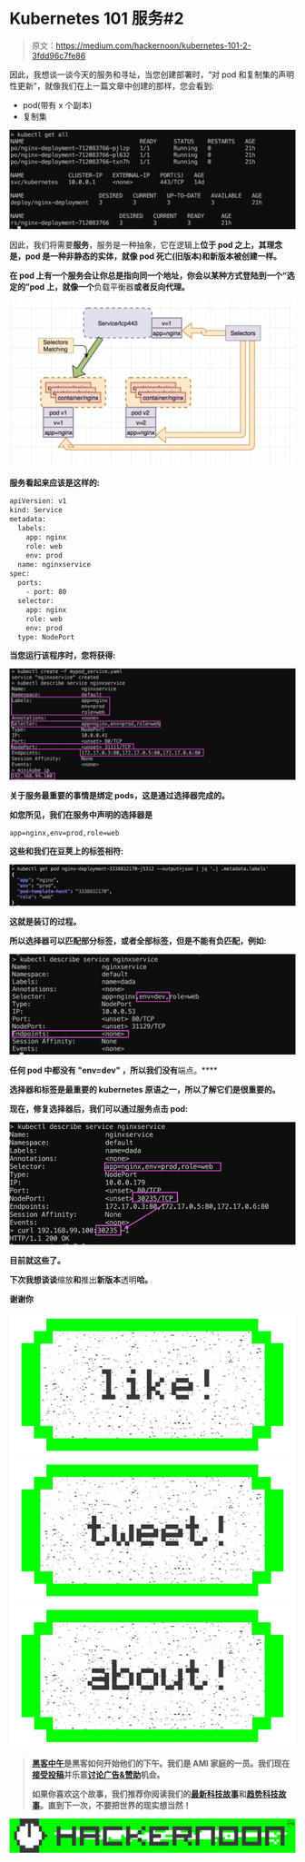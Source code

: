 # Kubernetes 101 服务#2

> 原文：<https://medium.com/hackernoon/kubernetes-101-2-3fdd96c7fe86>

因此，我想谈一谈今天的服务和寻址，当您创建部署时，“对 pod 和复制集的声明性更新”，就像我们在上一篇文章中创建的那样，您会看到:

*   pod(带有 x 个副本)
*   复制集

![](img/78f313d470f587c15bd3fc9aa75263fa.png)

因此，我们将需要**服务**，服务是一种抽象，它在逻辑上**位于 pod 之上，其理念是，pod 是一种非静态的实体，就像 pod 死亡(旧版本)和新版本被创建一样。**

**在 pod 上有一个服务会让你总是指向同一个地址，你会以某种方式登陆到一个“选定的”pod 上，就像一个**负载平衡器**或者反向代理。**

**![](img/df296a6a32107a3e7c5d9af7878bd2f0.png)**

**服务看起来应该是这样的:**

```
apiVersion: v1
kind: Service
metadata:
  labels:
    app: nginx
    role: web
    env: prod
  name: nginxservice
spec:
  ports:
    - port: 80
  selector:
    app: nginx
    role: web
    env: prod
  type: NodePort
```

**当您运行该程序时，您将获得:**

**![](img/a553525413080e1d29995d21e5b79e5f.png)**

**关于服务最重要的事情是绑定 pods，这是通过选择器完成的。**

**如您所见，我们在服务中声明的选择器是**

```
app=nginx,env=prod,role=web
```

**这些和我们在豆荚上的标签相符:**

**![](img/f18d01fbf5d56d5775aacdd6e18bc090.png)**

**这就是装订的过程。**

**所以选择器可以匹配部分标签，或者全部标签，但是不能有负匹配，例如:**

**![](img/32386eb0a593a073f9660eb1a87762af.png)**

**任何 pod 中都没有 **"env=dev"** ，所以我们没有**端点。****

**选择器和标签是最重要的 kubernetes 原语之一，所以了解它们是很重要的。**

**现在，修复选择器后，我们可以通过服务点击 pod:**

**![](img/3e25289fb5c559e32c85266fda5dd6d1.png)**

**目前就这些了。**

**下次我想谈谈**缩放**和**推出**新版本**透明**哈。**

**谢谢你**

**[![](img/50ef4044ecd4e250b5d50f368b775d38.png)](http://bit.ly/HackernoonFB)****[![](img/979d9a46439d5aebbdcdca574e21dc81.png)](https://goo.gl/k7XYbx)****[![](img/2930ba6bd2c12218fdbbf7e02c8746ff.png)](https://goo.gl/4ofytp)**

> **[黑客中午](http://bit.ly/Hackernoon)是黑客如何开始他们的下午。我们是 AMI 家庭的一员。我们现在[接受投稿](http://bit.ly/hackernoonsubmission)并乐意[讨论广告&赞助](mailto:partners@amipublications.com)机会。**
> 
> **如果你喜欢这个故事，我们推荐你阅读我们的[最新科技故事](http://bit.ly/hackernoonlatestt)和[趋势科技故事](https://hackernoon.com/trending)。直到下一次，不要把世界的现实想当然！**

**![](img/be0ca55ba73a573dce11effb2ee80d56.png)**